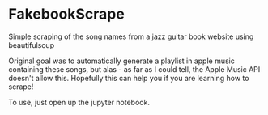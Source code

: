 # FakebookScrape
Simple scraping of the song names from a jazz guitar book website using beautifulsoup 

Original goal was to automatically generate a playlist in apple music containing these songs, but alas - as far as I could tell, 
the Apple Music API doesn't allow this. Hopefully this can help you if you are learning how to scrape!

To use, just open up the jupyter notebook.
